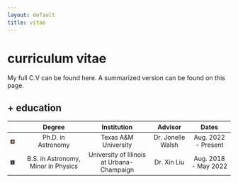 ```yaml
---
layout: default
title: vitae
---
```


# curriculum vitae

My full C.V can be found here. A summarized version can be found on this page.

## + education

| | | Degree | Institution | Advisor | Dates |
| :---: | :---: | :---: | :----: | :---: | :---: |
| ![tamu](/assets/img/tamu_30.png) || Ph.D. in Astronomy | Texas A&M University  | Dr. Jonelle Walsh  | Aug. 2022 - Present |
| ![uiuc](/assets/img/blocki_30.png) || B.S. in Astronomy, Minor in Physics | University of Illinois at Urbana-Champaign  | Dr. Xin Liu  | Aug. 2018 - May 2022 |

